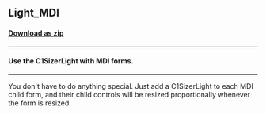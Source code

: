 ## Light_MDI
#### [Download as zip](https://grapecity.github.io/DownGit/#/home?url=https://github.com/GrapeCity/ComponentOne-WinForms-Samples/tree/master/NetFramework\Sizer\CS\Light_MDI)
____
#### Use the C1SizerLight with MDI forms.
____
You don't have to do anything special. Just add a C1SizerLight to each MDI child form, and their child controls will be resized proportionally whenever the form is resized. 